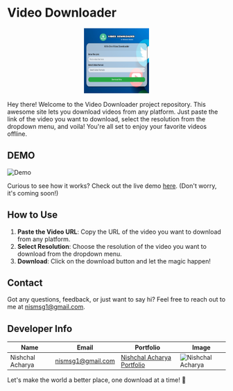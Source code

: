 # Video Downloader

<div align="center">
  <img src="img/videoDownloader.png" alt="Image" width="150" height="150">
</div>

Hey there! Welcome to the Video Downloader project repository. This awesome site lets you download videos from any platform. Just paste the link of the video you want to download, select the resolution from the dropdown menu, and voila! You're all set to enjoy your favorite videos offline.

## DEMO

![Demo](https://placeimg.com/640/480/tech) <!-- Replace with your actual demo image -->

Curious to see how it works? Check out the live demo [here](#). (Don't worry, it's coming soon!)

## How to Use

1. **Paste the Video URL**: Copy the URL of the video you want to download from any platform.
2. **Select Resolution**: Choose the resolution of the video you want to download from the dropdown menu.
3. **Download**: Click on the download button and let the magic happen!

## Contact

Got any questions, feedback, or just want to say hi? Feel free to reach out to me at nismsg1@gmail.com.

## Developer Info

| Name           | Email                     | Portfolio                                      | Image                                               |
| -------------- | ------------------------- | ---------------------------------------------- | --------------------------------------------------- |
| Nishchal Acharya | nismsg1@gmail.com        | [Nishchal Acharya Portfolio](https://nishchalacharya.com.np) | ![Nishchal Acharya](https://nishchalacharya.com.np/img/hero.png) |

Let's make the world a better place, one download at a time! 🚀
